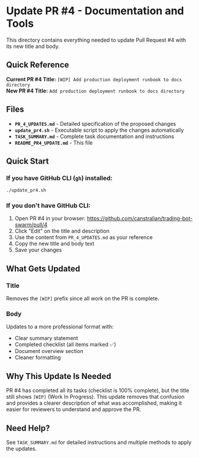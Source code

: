 # Update PR #4 - Documentation and Tools

This directory contains everything needed to update Pull Request #4 with its new title and body.

## Quick Reference

**Current PR #4 Title:** `[WIP] Add production deployment runbook to docs directory`  
**New PR #4 Title:** `Add production deployment runbook to docs directory`

## Files

- **`PR_4_UPDATES.md`** - Detailed specification of the proposed changes
- **`update_pr4.sh`** - Executable script to apply the changes automatically
- **`TASK_SUMMARY.md`** - Complete task documentation and instructions
- **`README_PR4_UPDATE.md`** - This file

## Quick Start

### If you have GitHub CLI (`gh`) installed:
```bash
./update_pr4.sh
```

### If you don't have GitHub CLI:
1. Open PR #4 in your browser: https://github.com/canstralian/trading-bot-swarm/pull/4
2. Click "Edit" on the title and description
3. Use the content from `PR_4_UPDATES.md` as your reference
4. Copy the new title and body text
5. Save your changes

## What Gets Updated

### Title
Removes the `[WIP]` prefix since all work on the PR is complete.

### Body  
Updates to a more professional format with:
- Clear summary statement
- Completed checklist (all items marked ✅)
- Document overview section
- Cleaner formatting

## Why This Update Is Needed

PR #4 has completed all its tasks (checklist is 100% complete), but the title still shows `[WIP]` (Work In Progress). This update removes that confusion and provides a clearer description of what was accomplished, making it easier for reviewers to understand and approve the PR.

## Need Help?

See `TASK_SUMMARY.md` for detailed instructions and multiple methods to apply the updates.
